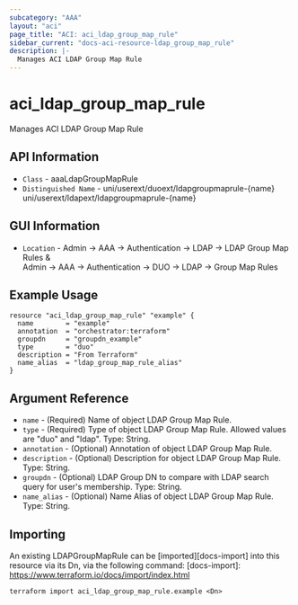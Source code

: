 ```yaml
---
subcategory: "AAA"
layout: "aci"
page_title: "ACI: aci_ldap_group_map_rule"
sidebar_current: "docs-aci-resource-ldap_group_map_rule"
description: |-
  Manages ACI LDAP Group Map Rule
---
```


# aci_ldap_group_map_rule #

Manages ACI LDAP Group Map Rule

## API Information ##

* `Class` - aaaLdapGroupMapRule
* `Distinguished Name` - uni/userext/duoext/ldapgroupmaprule-{name}
                          uni/userext/ldapext/ldapgroupmaprule-{name}
## GUI Information ##

* `Location` - Admin -> AAA -> Authentication -> LDAP -> LDAP Group Map Rules & <br>Admin -> AAA -> Authentication -> DUO -> LDAP -> Group Map Rules

## Example Usage ##

```hcl
resource "aci_ldap_group_map_rule" "example" {
  name        = "example"
  annotation  = "orchestrator:terraform"
  groupdn     = "groupdn_example"
  type        = "duo"
  description = "From Terraform"
  name_alias  = "ldap_group_map_rule_alias"
}
```

## Argument Reference ##


* `name` - (Required) Name of object LDAP Group Map Rule.
* `type` - (Required) Type of object LDAP Group Map Rule. Allowed values are "duo" and "ldap". Type: String.
* `annotation` - (Optional) Annotation of object LDAP Group Map Rule.
* `description` - (Optional) Description for object LDAP Group Map Rule. Type: String.
* `groupdn` - (Optional) LDAP Group DN to compare with LDAP search query for user's membership. Type: String.
* `name_alias` - (Optional) Name Alias of object LDAP Group Map Rule. Type: String.

## Importing ##

An existing LDAPGroupMapRule can be [imported][docs-import] into this resource via its Dn, via the following command:
[docs-import]: https://www.terraform.io/docs/import/index.html


```
terraform import aci_ldap_group_map_rule.example <Dn>
```